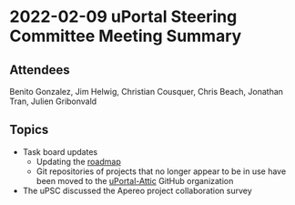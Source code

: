  # 2022-02-09 uPortal Steering Committee Meeting Summary

## Attendees

Benito Gonzalez, Jim Helwig, Christian Cousquer, Chris Beach, Jonathan Tran, Julien Gribonvald

## Topics

*   Task board updates
    *   Updating the [roadmap](../../roadmap.md)
    *   Git repositories of projects that no longer appear to be in use have been moved to the [uPortal-Attic](https://github.com/uPortal-Attic) GitHub organization
*   The uPSC discussed the Apereo project collaboration survey
